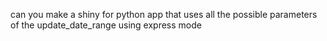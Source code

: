 can you make a shiny for python app that uses all the possible parameters of the update_date_range using express mode